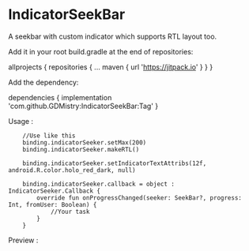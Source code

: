 # IndicatorSeekBar
A seekbar with custom indicator which supports RTL layout too.

Add it in your root build.gradle at the end of repositories:

  allprojects {
		repositories {
			...
			maven { url 'https://jitpack.io' }
		}
	}
  
  
Add the dependency:

  dependencies {
	        implementation 'com.github.GDMistry:IndicatorSeekBar:Tag'
	}
  
  
Usage :

        //Use like this
        binding.indicatorSeeker.setMax(200)
        binding.indicatorSeeker.makeRTL()

        binding.indicatorSeeker.setIndicatorTextAttribs(12f, android.R.color.holo_red_dark, null)

        binding.indicatorSeeker.callback = object : IndicatorSeeker.Callback {
            override fun onProgressChanged(seeker: SeekBar?, progress: Int, fromUser: Boolean) {
                //Your task
            }
        }
        
Preview :

